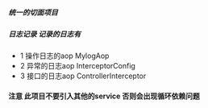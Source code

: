 ##### 统一的切面项目

##### 日志记录 记录的日志有

   * 1 操作日志的aop  MylogAop 
   * 2 异常的日志aop  InterceptorConfig
   * 3 接口的日志aop  ControllerInterceptor
   
#### 注意 此项目不要引入其他的service 否则会出现循环依赖问题
 
